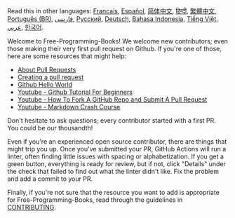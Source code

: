 Read this in other languages: [Français](HOWTO-fr.md), [Español](HOWTO-es.md), [简体中文](HOWTO-zh.md), [हिन्दी](HOWTO-hi.md), [繁體中文](HOWTO-zh_TW.md), [Português (BR)](HOWTO-pt_BR.md), [فارسی](HOWTO-fa_IR.md), [Русский](HOWTO-ru.md), [Deutsch](HOWTO-de.md), [Bahasa Indonesia](HOWTO-id.md), [Tiếng Việt](HOWTO-vi.md), [عربي](HOWTO-ar.md), [한국어](HOWTO-kr.md).

Welcome to Free-Programming-Books! We welcome new contributors; even those making their very first pull request on Github. If you're one of those, here are some resources that might help:

- [About Pull Requests](https://help.github.com/articles/about-pull-requests/)
- [Creating a pull request](https://docs.github.com/en/free-pro-team@latest/github/collaborating-with-issues-and-pull-requests/creating-a-pull-request)
- [Github Hello World](https://guides.github.com/activities/hello-world/)
- [Youtube - Github Tutorial For Beginners](https://www.youtube.com/watch?v=0fKg7e37bQE)
- [Youtube - How To Fork A GitHub Repo and Submit A Pull Request](https://www.youtube.com/watch?v=G1I3HF4YWEw)
- [Youtube - Markdown Crash Course](https://www.youtube.com/watch?v=HUBNt18RFbo)

Don't hesitate to ask questions; every contributor started with a first PR. You could be our thousandth!

Even if you're an experienced open source contributor, there are things that might trip you up. Once you've submitted your PR, GitHub Actions will run a linter, often finding little issues with spacing or alphabetization. If you get a green button, everything is ready for review, but if not, click "Details" under the check that failed to find out what the linter didn't like. Fix the problem and add a commit to your PR.

Finally, if you're not sure that the resource you want to add is appropriate for Free-Programming-Books, read through the guidelines in [CONTRIBUTING](CONTRIBUTING.md).
